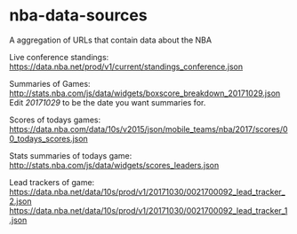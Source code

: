 # nba-data-sources
A aggregation of URLs that contain data about the NBA

Live conference standings:
https://data.nba.net/prod/v1/current/standings_conference.json

Summaries of Games:
http://stats.nba.com/js/data/widgets/boxscore_breakdown_20171029.json
Edit *20171029* to be the date you want summaries for.

Scores of todays games:
https://data.nba.com/data/10s/v2015/json/mobile_teams/nba/2017/scores/00_todays_scores.json

Stats summaries of todays game:
http://stats.nba.com/js/data/widgets/scores_leaders.json

Lead trackers of game:
https://data.nba.net/data/10s/prod/v1/20171030/0021700092_lead_tracker_2.json https://data.nba.net/data/10s/prod/v1/20171030/0021700092_lead_tracker_1.json
